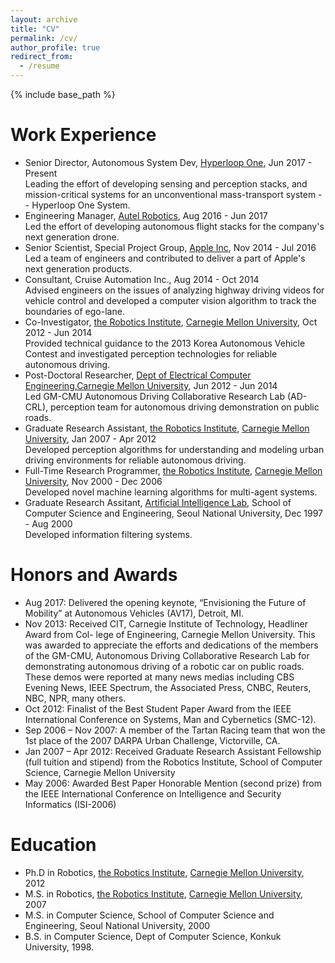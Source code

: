 ```yaml
---
layout: archive
title: "CV"
permalink: /cv/
author_profile: true
redirect_from:
  - /resume
---
```


{% include base_path %}

Work Experience
======
* Senior Director, Autonomous System Dev, [Hyperloop One](http://www.hyperloop-one.com), Jun 2017 - Present<br/>
Leading the effort of developing sensing and perception stacks, and mission-critical systems for an unconventional mass-transport system -- Hyperloop One System.
* Engineering Manager, [Autel Robotics](http://www.autelrobotics.com), Aug 2016 - Jun 2017<br/>
Led the effort of developing autonomous flight stacks for the company's next generation drone.
* Senior Scientist, Special Project Group, [Apple Inc](http://www.apple.com), Nov 2014 - Jul 2016<br/>
Led a team of engineers and contributed to deliver a part of Apple's next generation products.
* Consultant, Cruise Automation Inc., Aug 2014 - Oct 2014<br/>
Advised engineers on the issues of analyzing highway driving videos for vehicle control and developed a computer vision algorithm to track the boundaries of ego-lane.
* Co-Investigator, [the Robotics Institute](http://ri.cmu.edu), [Carnegie Mellon University](http://www.cmu.edu), Oct 2012 - Jun 2014<br/>
Provided technical guidance to the 2013 Korea Autonomous Vehicle Contest and investigated perception technologies for reliable autonomous driving.
* Post-Doctoral Researcher, [Dept of Electrical Computer Engineering](http://www.ece.cmu.edu),[Carnegie Mellon University](http://www.cmu.edu), Jun 2012 - Jun 2014<br/>
Led GM-CMU Autonomous Driving Collaborative Research Lab (AD-CRL), perception team for autonomous driving demonstration on public roads.
* Graduate Research Assistant, [the Robotics Institute](http://ri.cmu.edu), [Carnegie Mellon University](http://www.cmu.edu), Jan 2007 - Apr 2012<br/>
Developed perception algorithms for understanding and modeling urban driving environments for reliable autonomous driving.
* Full-Time Research Programmer, [the Robotics Institute](http://ri.cmu.edu), [Carnegie Mellon University](http://www.cmu.edu), Nov 2000 - Dec 2006<br/>
Developed novel machine learning algorithms for multi-agent systems.
* Graduate Research Assitant, [Artificial Intelligence Lab](http://bi.snu.ac.kr), School of Computer Science and Engineering, Seoul National University, Dec 1997 - Aug 2000<br/>
Developed information filtering systems.

Honors and Awards
======
* Aug 2017: Delivered the opening keynote, “Envisioning the Future of Mobility” at Autonomous
Vehicles (AV17), Detroit, MI.
* Nov 2013: Received CIT, Carnegie Institute of Technology, Headliner Award from Col-
lege of Engineering, Carnegie Mellon University. This was awarded to appreciate the efforts and
dedications of the members of the GM-CMU, Autonomous Driving Collaborative Research Lab for
demonstrating autonomous driving of a robotic car on public roads. These demos were reported at
many news medias including CBS Evening News, IEEE Spectrum, the Associated Press, CNBC,
Reuters, NBC, NPR, many others.
* Oct 2012: Finalist of the Best Student Paper Award from the IEEE International Conference
on Systems, Man and Cybernetics (SMC-12).
* Sep 2006 – Nov 2007: A member of the Tartan Racing team that won the 1st place of the
2007 DARPA Urban Challenge, Victorville, CA.
* Jan 2007 – Apr 2012: Received Graduate Research Assistant Fellowship (full tuition and
stipend) from the Robotics Institute, School of Computer Science, Carnegie Mellon University
* May 2006: Awarded Best Paper Honorable Mention (second prize) from the IEEE International Conference on Intelligence and Security Informatics (ISI-2006)

Education
======
* Ph.D in Robotics, [the Robotics Institute](http://www.ri.cmu.edu), [Carnegie Mellon University](http://www.cmu.edu), 2012
* M.S. in Robotics, [the Robotics Institute](http://www.ri.cmu.edu), [Carnegie Mellon University](http://www.cmu.edu), 2007
* M.S. in Computer Science, School of Computer Science and Engineering, Seoul National University, 2000
* B.S. in Computer Science, Dept of Computer Science, Konkuk University, 1998.